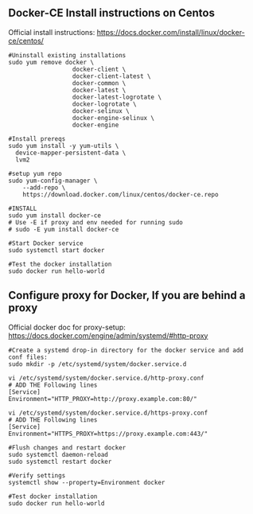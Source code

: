 
Docker-CE Install instructions on Centos
------

Official install instructions: https://docs.docker.com/install/linux/docker-ce/centos/

```
#Uninstall existing installations
sudo yum remove docker \
                  docker-client \
                  docker-client-latest \
                  docker-common \
                  docker-latest \
                  docker-latest-logrotate \
                  docker-logrotate \
                  docker-selinux \
                  docker-engine-selinux \
                  docker-engine

#Install prereqs
sudo yum install -y yum-utils \
  device-mapper-persistent-data \
  lvm2

#setup yum repo
sudo yum-config-manager \
    --add-repo \
    https://download.docker.com/linux/centos/docker-ce.repo

#INSTALL
sudo yum install docker-ce
# Use -E if proxy and env needed for running sudo 
# sudo -E yum install docker-ce

#Start Docker service
sudo systemctl start docker

#Test the docker installation
sudo docker run hello-world
```

Configure proxy for Docker, If you are behind a proxy
------
Official docker doc for proxy-setup: https://docs.docker.com/engine/admin/systemd/#http-proxy

```
#Create a systemd drop-in directory for the docker service and add conf files:
sudo mkdir -p /etc/systemd/system/docker.service.d

vi /etc/systemd/system/docker.service.d/http-proxy.conf
# ADD THE Following lines
[Service]
Environment="HTTP_PROXY=http://proxy.example.com:80/"

vi /etc/systemd/system/docker.service.d/https-proxy.conf
# ADD THE Following lines
[Service]
Environment="HTTPS_PROXY=https://proxy.example.com:443/"

#Flush changes and restart docker
sudo systemctl daemon-reload
sudo systemctl restart docker

#Verify settings
systemctl show --property=Environment docker

#Test docker installation
sudo docker run hello-world
```
